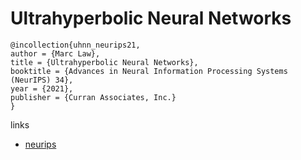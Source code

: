 # Ultrahyperbolic Neural Networks

```
@incollection{uhnn_neurips21,
author = {Marc Law},
title = {Ultrahyperbolic Neural Networks},
booktitle = {Advances in Neural Information Processing Systems (NeurIPS) 34},
year = {2021},
publisher = {Curran Associates, Inc.}
}
```

links
- [neurips](https://neurips.cc/Conferences/2021/ScheduleMultitrack?event=27229)
